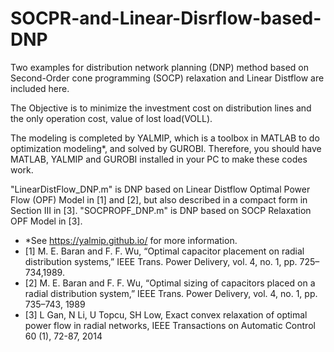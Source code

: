 # SOCPR-and-Linear-Disrflow-based-DNP
Two examples for distribution network planning (DNP) method based on Second-Order cone programming (SOCP) relaxation and Linear Distflow are included here. 

The Objective is to minimize the investment cost on distribution lines and the only operation cost, value of lost load(VOLL). 

The modeling is completed by YALMIP, which is a toolbox in MATLAB to do optimization modeling*, and solved by GUROBI. 
Therefore, you should have MATLAB, YALMIP and GUROBI installed in your PC to make these codes work.

"LinearDistFlow_DNP.m" is DNP based on Linear Distflow Optimal Power Flow (OPF) Model in [1] and [2], but also described in a compact form in Section III in [3].
"SOCPROPF_DNP.m" is DNP based on SOCP Relaxation OPF Model in [3].

* *See https://yalmip.github.io/ for more information.
* [1] M. E. Baran and F. F. Wu, “Optimal capacitor placement on radial distribution systems,” IEEE Trans. Power Delivery, vol. 4, no. 1, pp. 725–734,1989.
* [2] M. E. Baran and F. F. Wu, “Optimal sizing of capacitors placed on a radial distribution system,” IEEE Trans. Power Delivery, vol. 4, no. 1, pp. 735–743, 1989
* [3] L Gan, N Li, U Topcu, SH Low, Exact convex relaxation of optimal power flow in radial networks, IEEE Transactions on Automatic Control 60 (1), 72-87, 2014
